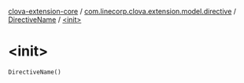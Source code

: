 [clova-extension-core](../../index.md) / [com.linecorp.clova.extension.model.directive](../index.md) / [DirectiveName](index.md) / [&lt;init&gt;](./-init-.md)

# &lt;init&gt;

`DirectiveName()`
